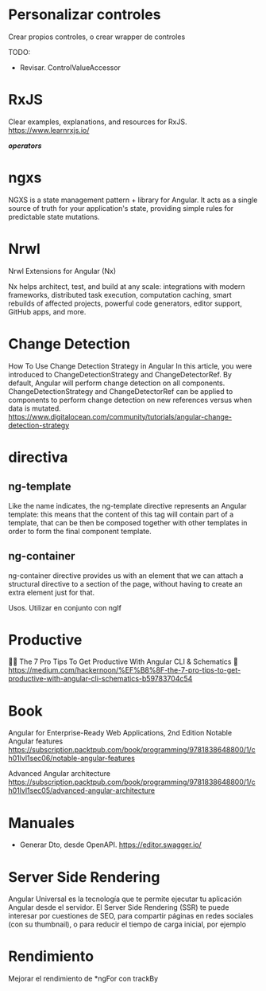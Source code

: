 
# Personalizar controles

Crear propios controles, o crear wrapper de controles

TODO:
- Revisar. ControlValueAccessor

# RxJS
Clear examples, explanations, and resources for RxJS.
https://www.learnrxjs.io/


***operators***





# ngxs

NGXS is a state management pattern + library for Angular. It acts as a single source of truth for your application's state, providing simple rules for predictable state mutations.

# Nrwl

Nrwl Extensions for Angular (Nx)

Nx helps architect, test, and build at any scale:
integrations with modern frameworks, distributed task execution, computation caching, smart rebuilds of affected projects, powerful code generators, editor support, GitHub apps, and more.

# Change Detection

How To Use Change Detection Strategy in Angular
In this article, you were introduced to ChangeDetectionStrategy and ChangeDetectorRef. By default, Angular will perform change detection on all components. ChangeDetectionStrategy and ChangeDetectorRef can be applied to components to perform change detection on new references versus when data is mutated.
https://www.digitalocean.com/community/tutorials/angular-change-detection-strategy


# directiva 

## ng-template

Like the name indicates, the ng-template directive represents an Angular template: this means that the content of this tag will contain part of a template, that can be then be composed together with other templates in order to form the final component template.

## ng-container

ng-container directive provides us with an element that we can attach a structural directive to a section of the page, without having to create an extra element just for that.

Usos. Utilizar en conjunto con ngIf

# Productive

👨‍🔧️ The 7 Pro Tips To Get Productive With Angular CLI & Schematics 💪
https://medium.com/hackernoon/%EF%B8%8F-the-7-pro-tips-to-get-productive-with-angular-cli-schematics-b59783704c54

# Book

Angular for Enterprise-Ready Web Applications, 2nd Edition
Notable Angular features
https://subscription.packtpub.com/book/programming/9781838648800/1/ch01lvl1sec06/notable-angular-features

Advanced Angular architecture
https://subscription.packtpub.com/book/programming/9781838648800/1/ch01lvl1sec05/advanced-angular-architecture


# Manuales

- Generar Dto, desde OpenAPI.
https://editor.swagger.io/

# Server Side Rendering

Angular Universal es la tecnología que te permite ejecutar tu aplicación Angular desde el servidor. El Server Side Rendering (SSR) te puede interesar por cuestiones de SEO, para compartir páginas en redes sociales (con su thumbnail), o para reducir el tiempo de carga inicial, por ejemplo

# Rendimiento

 Mejorar el rendimiento de *ngFor con trackBy 
 
 
 